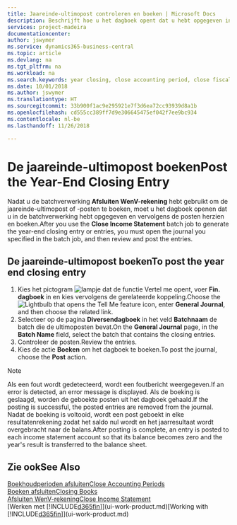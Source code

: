 ```yaml
---
title: Jaareinde-ultimopost controleren en boeken | Microsoft Docs
description: Beschrijft hoe u het dagboek opent dat u hebt opgegeven in de batchverwerking Afsluiten WenV-rekening en vervolgens de jaareinde-ultimopost controleert en boekt.
services: project-madeira
documentationcenter: 
author: jswymer
ms.service: dynamics365-business-central
ms.topic: article
ms.devlang: na
ms.tgt_pltfrm: na
ms.workload: na
ms.search.keywords: year closing, close accounting period, close fiscal year, bank account detailed trial balance
ms.date: 10/01/2018
ms.author: jswymer
ms.translationtype: HT
ms.sourcegitcommit: 33b900f1ac9e295921e7f3d6ea72cc93939d8a1b
ms.openlocfilehash: cd555cc389ff7d9e306645475ef042f7ee9bc934
ms.contentlocale: nl-be
ms.lasthandoff: 11/26/2018

---
```

# <a name="post-the-year-end-closing-entry"></a><span data-ttu-id="ac289-103">De jaareinde-ultimopost boeken</span><span class="sxs-lookup"><span data-stu-id="ac289-103">Post the Year-End Closing Entry</span></span>
<span data-ttu-id="ac289-104">Nadat u de batchverwerking **Afsluiten WenV-rekening** hebt gebruikt om de jaareinde-ultimopost of -posten te boeken, moet u het dagboek openen dat u in de batchverwerking hebt opgegeven en vervolgens de posten herzien en boeken.</span><span class="sxs-lookup"><span data-stu-id="ac289-104">After you use the **Close Income Statement** batch job to generate the year-end closing entry or entries, you must open the journal you specified in the batch job, and then review and post the entries.</span></span>

## <a name="to-post-the-year-end-closing-entry"></a><span data-ttu-id="ac289-105">De jaareinde-ultimopost boeken</span><span class="sxs-lookup"><span data-stu-id="ac289-105">To post the year end closing entry</span></span>
1. <span data-ttu-id="ac289-106">Kies het pictogram ![lampje dat de functie Vertel me opent](media/ui-search/search_small.png "Vertel me wat u wilt doen"), voer **Fin. dagboek** in en kies vervolgens de gerelateerde koppeling.</span><span class="sxs-lookup"><span data-stu-id="ac289-106">Choose the ![Lightbulb that opens the Tell Me feature](media/ui-search/search_small.png "Tell me what you want to do") icon, enter **General Journal**, and then choose the related link.</span></span>
2. <span data-ttu-id="ac289-107">Selecteer op de pagina **Diversendagboek** in het veld **Batchnaam** de batch die de ultimoposten bevat.</span><span class="sxs-lookup"><span data-stu-id="ac289-107">On the **General Journal** page, in the **Batch Name** field, select the batch that contains the closing entries.</span></span>
3. <span data-ttu-id="ac289-108">Controleer de posten.</span><span class="sxs-lookup"><span data-stu-id="ac289-108">Review the entries.</span></span>
4. <span data-ttu-id="ac289-109">Kies de actie **Boeken** om het dagboek te boeken.</span><span class="sxs-lookup"><span data-stu-id="ac289-109">To post the journal, choose the **Post** action.</span></span>

> [!NOTE]  
>   <span data-ttu-id="ac289-110">Als een fout wordt gedetecteerd, wordt een foutbericht weergegeven.</span><span class="sxs-lookup"><span data-stu-id="ac289-110">If an error is detected, an error message is displayed.</span></span> <span data-ttu-id="ac289-111">Als de boeking is geslaagd, worden de geboekte posten uit het dagboek gehaald.</span><span class="sxs-lookup"><span data-stu-id="ac289-111">If the posting is successful, the posted entries are removed from the journal.</span></span> <span data-ttu-id="ac289-112">Nadat de boeking is voltooid, wordt een post geboekt in elke resultatenrekening zodat het saldo nul wordt en het jaarresultaat wordt overgebracht naar de balans.</span><span class="sxs-lookup"><span data-stu-id="ac289-112">After posting is complete, an entry is posted to each income statement account so that its balance becomes zero and the year's result is transferred to the balance sheet.</span></span>

## <a name="see-also"></a><span data-ttu-id="ac289-113">Zie ook</span><span class="sxs-lookup"><span data-stu-id="ac289-113">See Also</span></span>
[<span data-ttu-id="ac289-114">Boekhoudperioden afsluiten</span><span class="sxs-lookup"><span data-stu-id="ac289-114">Close Accounting Periods</span></span>](year-close-account-periods.md)  
[<span data-ttu-id="ac289-115">Boeken afsluiten</span><span class="sxs-lookup"><span data-stu-id="ac289-115">Closing Books</span></span>](year-close-books.md)  
[<span data-ttu-id="ac289-116">Afsluiten WenV-rekening</span><span class="sxs-lookup"><span data-stu-id="ac289-116">Close Income Statement</span></span>](year-close-income-statement.md)  
<span data-ttu-id="ac289-117">[Werken met [!INCLUDE[d365fin](includes/d365fin_md.md)]](ui-work-product.md)</span><span class="sxs-lookup"><span data-stu-id="ac289-117">[Working with [!INCLUDE[d365fin](includes/d365fin_md.md)]](ui-work-product.md)</span></span>

